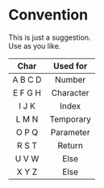 # Convention

This is just a suggestion. \
Use as you like.

| Char    | Used for  |
| :-----: | :-------: |
| A B C D | Number    |
| E F G H | Character |
| I J K   | Index     |
| L M N   | Temporary |
| O P Q   | Parameter |
| R S T   | Return    |
| U V W   | Else      |
| X Y Z   | Else      |
